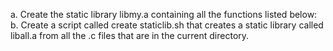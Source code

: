 a. Create the static library libmy.a containing all the functions listed below:
b. Create a script called create staticlib.sh that creates a static 
library called liball.a from all the .c files that are in the current directory.
